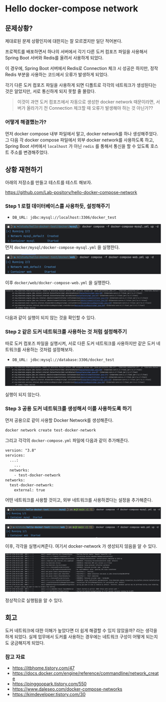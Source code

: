 # Hello docker-compose network

## 문제상황?

제대로된 문제 상황인지에 대한지는 잘 모르겠지만 일단 적어본다.

프로젝트를 배포하면서 하나의 서버에서 각기 다른 도커 컴포즈 파일을 사용해서 Spring Boot 서버와 Redis를 올려서 사용하게 되었다.

이 경우에, Spring Boot 서버에서 Redis로 Connection 체크 시 성공은 하지만, 정작 Redis 부분을 사용하는 코드에서 오류가 발생하게 되었다.

각기 다른 도커 컴포즈 파일을 사용하게 되면 디폴트로 각각의 네트워크가 생성된다는 것은 알았지만, 서로 통신하게 되지 못할 줄 몰랐다.

> 이것이 과연 도커 컴포즈에서 자동으로 생성한 docker network 때문이라면, 서버가 올라가기 전 Connection 체크할 때 오류가 발생해야 하는 것 아닌가??

### 어떻게 해결했는가?

먼저 docker compose 내부 파일에서 말고, docker network를 하나 생성해주었다. 그 다음 각 docker compose 파일에서 외부 docker network를 사용하도록 하고, Spring Boot 서버에서 `localhost` 가 아닌 `redis` 를 통해서 통신을 할 수 있도록 호스트 주소를 변경해주었다.

## 상황 재현하기

아래의 저장소를 만들고 테스트를 테스트 해보자.

https://github.com/Lab-pository/hello-docker-compose-network

### Step 1 로컬 데이터베이스를 사용하듯, 설정해주기

- `DB_URL: jdbc:mysql://localhost:3306/docker_test`

![1](.github/media/Untitled1.png)
먼저 `docker/mysql/docker-compose-mysql.yml` 을 실행한다.

![2](.github/media/Untitled2.png)

이후 `docker/web/docker-compose-web.yml` 을 실행한다.

![3](.github/media/Untitled3.png)

다음과 같이 실행이 되지 않는 것을 확인할 수 있다.

### Step 2 같은 도커 네트워크를 사용하는 것 처럼 설정해주기

따로 도커 컴포즈 파일을 실행시켜, 서로 다른 도커 네트워크를 사용하지만 같은 도커 네트워크를 사용하는 것처럼 설정해보자.

- `DB_URL: jdbc:mysql://database:3306/docker_test`

![4](.github/media/Untitled4.png)

실행이 되지 않는다.

### Step 3 공용 도커 네트워크를 생성해서 이를 사용하도록 하기

먼저 공용으로 같이 사용할 Docker Network를 생성해준다.

```Kotlin
docker network create test-docker-network
```

그리고 각각의 `docker-compose.yml` 파일에 다음과 같이 추가해준다.

```text
version: "3.8"
services:
  ...:
    ...
  networks:
    - test-docker-network
networks:
  test-docker-network:
    external: true
```

어떤 네트워크를 사용할 것이고, 외부 네트워크를 사용하겠다는 설정을 추가해준다.

![5](.github/media/Untitled5.png)

![6](.github/media/Untitled6.png)

이후, 각각을 실행시켜준다. 여기서 docker-network 가 생성되지 않음을 알 수 있다.

![7](.github/media/Untitled7.png)

정상적으로 실행됨을 알 수 있다.

## 회고

도커 네트워크에 대한 이해가 높았다면 더 쉽게 해결할 수 있지 않았을까? 라는 생각을 하게 되었다. 실제 업무에서 도커를 사용하는 경우에는 네트워크 구성이 어떻게 되는지도 궁금해지게 되었다.

### 참고 자료

- https://itbhome.tistory.com/47
- https://docs.docker.com/engine/reference/commandline/network_create
- https://pinggoopark.tistory.com/550
- https://www.daleseo.com/docker-compose-networks
- https://kimdeveloper.tistory.com/30
